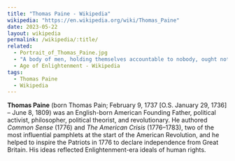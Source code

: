 ```yaml
---
title: "Thomas Paine - Wikipedia"
wikipedia: "https://en.wikipedia.org/wiki/Thomas_Paine"
date: 2023-05-22
layout: wikipedia
permalink: /wikipedia/:title/
related:
  - Portrait_of_Thomas_Paine.jpg
  - "A body of men, holding themselves accountable to nobody, ought not to be trusted by any body"
  - Age of Enlightenment - Wikipedia
tags:
  - Thomas Paine
  - Wikipedia
---
```

**Thomas Paine** (born Thomas Pain; February 9, 1737 [O.S. January 29, 1736] – June 8, 1809) was an English-born American Founding Father, political activist, philosopher, political theorist, and revolutionary. He authored *Common Sense* (1776) and *The American Crisis* (1776–1783), two of the most influential pamphlets at the start of the American Revolution, and he helped to inspire the Patriots in 1776 to declare independence from Great Britain. His ideas reflected Enlightenment-era ideals of human rights.
